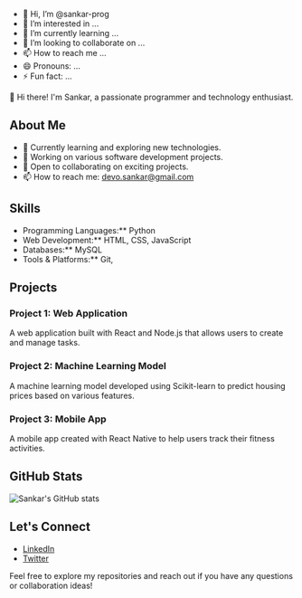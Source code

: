 - 👋 Hi, I’m @sankar-prog
- 👀 I’m interested in ...
- 🌱 I’m currently learning ...
- 💞️ I’m looking to collaborate on ...
- 📫 How to reach me ...
- 😄 Pronouns: ...
- ⚡ Fun fact: ...

👋 Hi there! I'm Sankar, a passionate programmer and technology enthusiast.

## About Me

- 🌱 Currently learning and exploring new technologies.
- 💼 Working on various software development projects.
- 🤝 Open to collaborating on exciting projects.
- 📫 How to reach me: devo.sankar@gmail.com

## Skills

- Programming Languages:** Python
- Web Development:** HTML, CSS, JavaScript
- Databases:** MySQL
- Tools & Platforms:** Git, 

## Projects

### Project 1: Web Application
A web application built with React and Node.js that allows users to create and manage tasks.

### Project 2: Machine Learning Model
A machine learning model developed using Scikit-learn to predict housing prices based on various features.

### Project 3: Mobile App
A mobile app created with React Native to help users track their fitness activities.

## GitHub Stats

![Sankar's GitHub stats](https://github-readme-stats.vercel.app/api?username=sankar-prog&show_icons=true&theme=radical)

## Let's Connect

- [LinkedIn](https://www.linkedin.com/in/sankar-prog)
- [Twitter](https://twitter.com/sankar_prog)

Feel free to explore my repositories and reach out if you have any questions or collaboration ideas!

